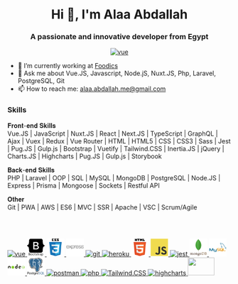 <h1 align="center">Hi 👋, I'm Alaa Abdallah</h1>
<h3 align="center">A passionate and innovative developer from Egypt</h3>
<p align="center"><a href="https://www.linkedin.com/in/alaa-abdallah1/" target="_blank"> <img src="https://www.citypng.com/public/uploads/preview/hd-linkedin-official-logo-transparent-background-31623962207jz85kqlqot.png" alt="vue"  height="40"/> </a></p>

- 🔭 I’m currently working at [Foodics](https://www.foodics.com/)
- 💬 Ask me about Vue.JS, Javascript, Node.jS, Nuxt.JS, Php, Laravel, PostgreSQL, Git
- 📫 How to reach me: alaa.abdallah.me@gmail.com 

<h3 align="left">Skills</h3>

𝐅𝐫𝐨𝐧𝐭-𝐞𝐧𝐝 𝐒𝐤𝐢𝐥𝐥𝐬 <br />
Vue.JS | JavaScript | Nuxt.JS | React | Next.JS | TypeScript | GraphQL | Ajax | Vuex | Redux | Vue Router | HTML | HTML5 | CSS | CSS3 | Sass | Jest | Pug.JS | Gulp.js | Bootstrap | Vuetify | Tailwind.CSS | Inertia.JS | jQuery | Charts.JS | Highcharts | Pug.JS | Gulp.js | Storybook

𝐁𝐚𝐜𝐤-𝐞𝐧𝐝 𝐒𝐤𝐢𝐥𝐥𝐬 <br />
PHP | Laravel | OOP | SQL | MySQL | MongoDB | PostgreSQL | Node.JS | Express | Prisma | Mongoose | Sockets | Restful API 

𝐎𝐭𝐡𝐞𝐫 <br />
Git | PWA | AWS | ES6 | MVC | SSR | Apache | VSC | Scrum/Agile

<br /><br />
<p align="left"><a href="https://v2.vuejs.org/" target="_blank"> <img src="https://v2.vuejs.org/images/logo.svg" alt="vue" width="40" height="40"/> </a> <a href="https://getbootstrap.com" target="_blank"> <img src="https://raw.githubusercontent.com/devicons/devicon/master/icons/bootstrap/bootstrap-plain-wordmark.svg" alt="bootstrap" width="40" height="40"/> </a> <a href="https://www.w3schools.com/css/" target="_blank"> <img src="https://raw.githubusercontent.com/devicons/devicon/master/icons/css3/css3-original-wordmark.svg" alt="css3" width="40" height="40"/> </a> <a href="https://expressjs.com" target="_blank"> <img src="https://raw.githubusercontent.com/devicons/devicon/master/icons/express/express-original-wordmark.svg" alt="express" width="40" height="40"/> </a> <a href="https://git-scm.com/" target="_blank"> <img src="https://www.vectorlogo.zone/logos/git-scm/git-scm-icon.svg" alt="git" width="40" height="40"/> </a> <a href="https://heroku.com" target="_blank"> <img src="https://www.vectorlogo.zone/logos/heroku/heroku-icon.svg" alt="heroku" width="40" height="40"/> </a> <a href="https://www.w3.org/html/" target="_blank"> <img src="https://raw.githubusercontent.com/devicons/devicon/master/icons/html5/html5-original-wordmark.svg" alt="html5" width="40" height="40"/> </a><a href="https://developer.mozilla.org/en-US/docs/Web/JavaScript" target="_blank"> <img src="https://raw.githubusercontent.com/devicons/devicon/master/icons/javascript/javascript-original.svg" alt="javascript" width="40" height="40"/> </a> <a href="https://jestjs.io" target="_blank"> <img src="https://www.vectorlogo.zone/logos/jestjsio/jestjsio-icon.svg" alt="jest" width="40" height="40"/> </a> <a href="https://www.mongodb.com/" target="_blank"> <img src="https://raw.githubusercontent.com/devicons/devicon/master/icons/mongodb/mongodb-original-wordmark.svg" alt="mongodb" width="40" height="40"/> </a> <a href="https://www.mysql.com/" target="_blank"> <img src="https://raw.githubusercontent.com/devicons/devicon/master/icons/mysql/mysql-original-wordmark.svg" alt="mysql" width="40" height="40"/> </a> <a href="https://nodejs.org" target="_blank"> <img src="https://raw.githubusercontent.com/devicons/devicon/master/icons/nodejs/nodejs-original-wordmark.svg" alt="nodejs" width="40" height="40"/> </a>  <a href="https://www.postgresql.org" target="_blank"> <img src="https://raw.githubusercontent.com/devicons/devicon/master/icons/postgresql/postgresql-original-wordmark.svg" alt="postgresql" width="40" height="40"/> </a> <a href="https://postman.com" target="_blank"> <img src="https://www.vectorlogo.zone/logos/getpostman/getpostman-icon.svg" alt="postman" width="40" height="40"/> </a> <a href="https://www.php.net/" target="_blank"> <img src="https://upload.wikimedia.org/wikipedia/commons/thumb/2/27/PHP-logo.svg/640px-PHP-logo.svg.png" alt="php" width="40" height="40"/> </a>  <a href="https://tailwindcss.com/" target="_blank"> <img src="https://image.pngaaa.com/779/6447779-middle.png" alt="Tailwind.CSS" width="70" height="40"/> </a><a href="https://www.highcharts.com/" target="_blank"> <img src="https://wp-assets.highcharts.com/svg/logo2021.svg" alt="highcharts" width="40" height="40"/> </a> <a href="https://jquery.com/" target="_blank"> <img src="https://e7.pngegg.com/pngimages/662/163/png-clipart-jquery-logo-web-development-jquery-ui-javascript-computer-icons-jqlogo-emblem-label.png" width="60" height="40"/> </a>  </p>

